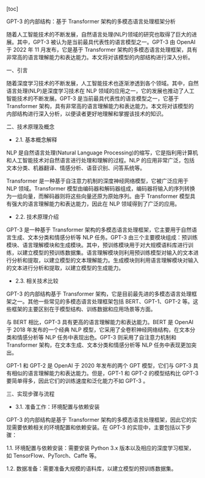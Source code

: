 
[toc]                    
                
                
GPT-3 的内部结构：基于 Transformer 架构的多模态语言处理框架分析

随着人工智能技术的不断发展，自然语言处理(NLP)领域的研究也取得了巨大的进展。其中，GPT-3 被认为是当前最具代表性的语言模型之一。GPT-3 由 OpenAI 于 2022 年 11 月发布，它是基于 Transformer 架构的多模态语言处理框架，具有非常高的语言理解能力和表达能力。本文将对该模型的内部结构进行深入分析。

一、引言

随着深度学习技术的不断发展，人工智能技术也逐渐渗透到各个领域。其中，自然语言处理(NLP)是深度学习技术在 NLP 领域的应用之一，它的发展也推动了人工智能技术的不断发展。GPT-3 是当前最具代表性的语言模型之一，它基于 Transformer 架构，具有非常高的语言理解能力和表达能力。本文将对该模型的内部结构进行深入分析，以便读者更好地理解和掌握该技术的知识。

二、技术原理及概念

- 2.1. 基本概念解释

NLP 是自然语言处理(Natural Language Processing)的缩写，它是指利用计算机和人工智能技术对自然语言进行处理和理解的过程。NLP 的应用非常广泛，包括文本分类、机器翻译、情感分析、语音识别、问答系统等。

Transformer 是一种基于自注意力机制的深度神经网络模型，它被广泛应用于 NLP 领域。Transformer 模型由编码器和解码器组成，编码器将输入的序列转换为一组向量，而解码器则将这些向量还原为原始序列。由于 Transformer 模型具有强大的语言理解能力和表达能力，因此在 NLP 领域得到了广泛的应用。

- 2.2. 技术原理介绍

GPT-3 是一种基于 Transformer 架构的多模态语言处理框架，它主要用于自然语言生成、文本分类和情感分析等 NLP 任务。GPT-3 由三个主要模块组成：预训练模块、语言理解模块和生成模块。其中，预训练模块用于对大规模语料库进行训练，以建立模型的预训练数据集。语言理解模块则利用预训练模型对输入的文本进行分析和提取，以建立模型的文本理解能力。生成模块则利用语言理解模块对输入的文本进行分析和提取，以建立模型的生成能力。

- 2.3. 相关技术比较

GPT-3 的内部结构基于 Transformer 架构，它是目前最先进的多模态语言处理框架之一。其他一些常见的多模态语言处理框架包括 BERT、GPT-1、GPT-2 等。这些框架的主要区别在于模型结构、训练数据和应用场景等方面。

与 BERT 相比，GPT-3 具有更高的语言理解能力和表达能力。BERT 是 OpenAI 于 2018 年发布的一个经典 NLP 模型，它采用了全卷积神经网络结构，在文本分类和情感分析等 NLP 任务中表现出色。GPT-3 则采用了自注意力机制和Transformer 架构，在文本生成、文本分类和情感分析等 NLP 任务中表现更加突出。

GPT-1 和 GPT-2 是 OpenAI 于 2020 年发布的两个 GPT 模型，它们与 GPT-3 具有相似的语言理解能力和表达能力。但是，GPT-1 和 GPT-2 的模型结构比 GPT-3 要简单得多，因此它们的训练速度和泛化能力不如 GPT-3 。

三、实现步骤与流程

- 3.1. 准备工作：环境配置与依赖安装

GPT-3 的内部结构是基于 Transformer 架构的多模态语言处理框架，因此它的实现需要依赖相关的环境配置和依赖安装。在 GPT-3 的实现中，主要包括以下步骤：

1.1. 环境配置与依赖安装：需要安装 Python 3.x 版本以及相应的深度学习框架，如 TensorFlow、PyTorch、Caffe 等。

1.2. 数据准备：需要准备大规模的语料库，以建立模型的预训练数据集。

